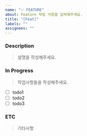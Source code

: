 ```yaml
---
name: "✅ FEATURE"
about: Feature 작업 사항을 입력해주세요.
title: "[Feat]"
labels: ""
assignees: ""
---
```


### Description

> 설명을 작성해주세요.

### In Progress

> 작업사항들을 작성해주세요.

- [ ] todo1
- [ ] todo2
- [ ] todo3

### ETC

> 기타사항
